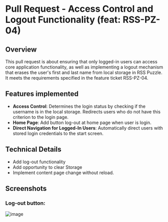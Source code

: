 # Pull Request - Access Control and Logout Functionality (feat: RSS-PZ-04)

## Overview

This pull request is about ensuring that only logged-in users can access core application functionality, as well as implementing a logout mechanism that erases the user's first and last name from local storage in RSS Puzzle. It meets the requirements specified in the feature ticket RSS-PZ-04.

## Features implemented

- **Access Control**: Determines the login status by checking if the username is in the local storage. Redirects users who do not have this criterion to the login page.
- **Home Page**: Add button log-out at home page when user is login.
- **Direct Navigation for Logged-In Users**: Automatically direct users with stored login credentials to the start screen.

## Technical Details

- Add log-out functionality
- Add opportunity to clear Storage
- Implement content page change without reload.

## Screenshots

### Log-out button:

![image]()
